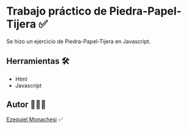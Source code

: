 # Trabajo práctico de Piedra-Papel-Tijera ✅

Se hizo un ejercicio de Piedra-Papel-Tijera en Javascript.

## Herramientas 🛠️

- Html
- Javascript

## Autor 👨🏻‍💼

[Ezequiel Monachesi](https://www.linkedin.com/in/monachesi-cesar-ezequiel/) ✅